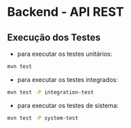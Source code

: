 # Backend - API REST

## Execução dos Testes

- para executar os testes unitários:
```sh
mvn test
```

- para executar os testes integrados:
```sh
mvn test -P integration-test
```

- para executar os testes de sistema:
```sh
mvn test -P system-test
```
